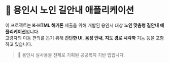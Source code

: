 # 🧓 용인시 노인 길안내 애플리케이션

이 프로젝트는 **K-HTML 해커톤** 제출을 위해 개발된 용인시 대상 **노인 맞춤형 길안내 애플리케이션**입니다.  
고령자의 이동 편의를 돕기 위해 **간단한 UI**, **음성 안내**, **지도 경로 시각화** 기능 등을 포함하고 있습니다.

> 📍 용인시 실사용을 전제로 기획된 공공복지 기반 앱입니다.

